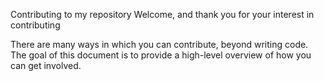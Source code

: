 Contributing to my repository
Welcome, and thank you for your interest in contributing

There are many ways in which you can contribute, beyond writing code. The goal of this document is to provide a high-level overview of how you can get involved.
